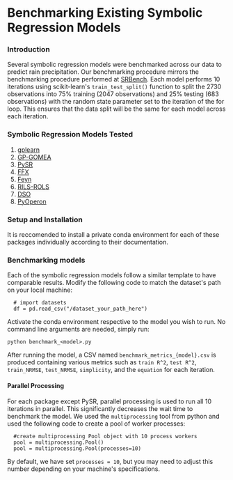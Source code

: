 # **Benchmarking Existing Symbolic Regression Models**

### **Introduction**
Several symbolic regression models were benchmarked across our data to predict rain precipitation. Our benchmarking procedure mirrors the benchmarking procedure performed at [SRBench](https://cavalab.org/srbench/). Each model performs 10 iterations using scikit-learn's `train_test_split()` function to split the 2730 observations
into 75% training (2047 observations) and 25% testing (683 observations) with the random state parameter set to the iteration of the for loop. This ensures that the data split will be the same for each model across each iteration.

### **Symbolic Regression Models Tested**


1.   [gplearn](https://github.com/trevorstephens/gplearn)
2.   [GP-GOMEA](https://github.com/marcovirgolin/GP-GOMEA)
3.   [PySR](https://github.com/MilesCranmer/PySR)
4.   [FFX](https://github.com/natekupp/ffx)
5.   [Feyn](https://docs.abzu.ai/)
6.   [RILS-ROLS](https://github.com/kartelj/rils-rols)
7.   [DSO](https://github.com/dso-org/deep-symbolic-optimization)
8.   [PyOperon](https://github.com/heal-research/pyoperon)

### **Setup and Installation**
It is reccomended to install a private conda environment for each of these packages individually according to their documentation.

### **Benchmarking models**
Each of the symbolic regression models follow a similar template to have comparable results. Modify the following code to match the dataset's path on your local machine:
```
  # import datasets
  df = pd.read_csv("/dataset_your_path_here")
```

Activate the conda environment respective to the model you wish to run. No command line arguments are needed, simply run:
```
python benchmark_<model>.py

```

 After running the model, a CSV named `benchmark_metrics_{model}.csv` is produced containing various metrics such as `train R^2`, `test R^2`, `train_NRMSE`, `test_NRMSE`, `simplicity`, and the `equation` for each iteration.


#### **Parallel Processing**
For each package except PySR, parallel processing is used to run all 10 iterations in parallel. This significantly decreases the wait time to benchmark the model. We used the `multiprocessing` tool from python and used the following code to create a pool of worker processes:
```
  #create multiprocessing Pool object with 10 process workers
  pool = multiprocessing.Pool()
  pool = multiprocessing.Pool(processes=10)
```
By default, we have set `processes = 10`, but you may need to adjust this number depending on your machine's specifications.



